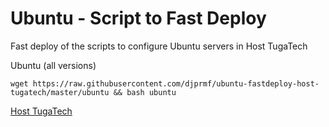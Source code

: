 # Ubuntu - Script to Fast Deploy
Fast deploy of the scripts to configure Ubuntu servers in Host TugaTech

Ubuntu (all versions)
```
wget https://raw.githubusercontent.com/djprmf/ubuntu-fastdeploy-host-tugatech/master/ubuntu && bash ubuntu
```

[Host TugaTech](https://host.tugatech.com.pt/)
